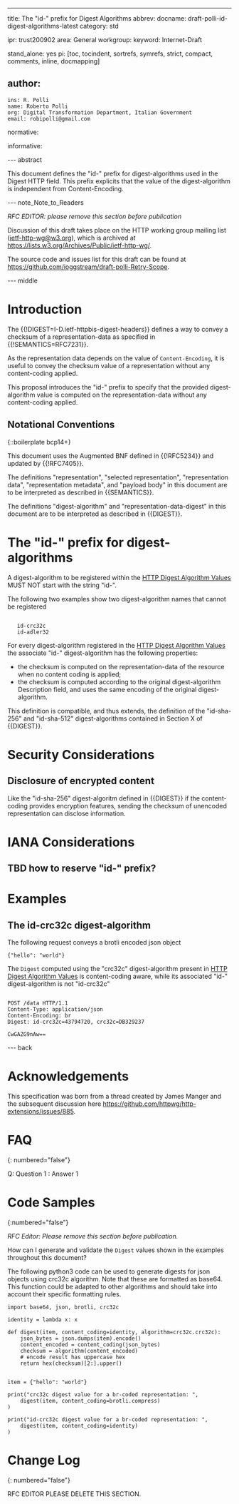 ---
title: The "id-" prefix for Digest Algorithms
abbrev:
docname: draft-polli-id-digest-algorithms-latest
category: std

ipr: trust200902
area: General
workgroup:
keyword: Internet-Draft

stand_alone: yes
pi: [toc, tocindent, sortrefs, symrefs, strict, compact, comments, inline, docmapping]

author:
 -
    ins: R. Polli
    name: Roberto Polli
    org: Digital Transformation Department, Italian Government
    email: robipolli@gmail.com

normative:

informative:

--- abstract

This document defines
the "id-" prefix for digest-algorithms
used in the Digest HTTP field.
This prefix explicits that the value of the digest-algorithm
is independent from Content-Encoding.

--- note_Note_to_Readers

*RFC EDITOR: please remove this section before publication*

Discussion of this draft takes place on the HTTP working group mailing list
(ietf-http-wg@w3.org), which is archived at
<https://lists.w3.org/Archives/Public/ietf-http-wg/>.

The source code and issues list for this draft can be found at
<https://github.com/ioggstream/draft-polli-Retry-Scope>.


--- middle

# Introduction

The {{!DIGEST=I-D.ietf-httpbis-digest-headers}} defines a way to convey a checksum of a representation-data
as specified in {{!SEMANTICS=RFC7231}}.

As the representation data depends on the value of `Content-Encoding`, it is useful
to convey the checksum value of a representation without any content-coding applied.

This proposal introduces the "id-" prefix
to specify that the provided digest-algorithm value is computed on the representation-data
without any content-coding applied.

## Notational Conventions
{::boilerplate bcp14+}

This document uses the Augmented BNF defined in {{!RFC5234}} and updated
by {{!RFC7405}}.

The definitions "representation", "selected representation", "representation
data", "representation metadata", and "payload body" in this document are to be
interpreted as described in {{SEMANTICS}}.

The definitions "digest-algorithm" and "representation-data-digest" in this document
are to be interpreted as described in {{DIGEST}}.


# The "id-" prefix for digest-algorithms

A digest-algorithm to be registered within the
[HTTP Digest Algorithm Values](https://www.iana.org/assignments/http-dig-alg/http-dig-alg.xhtml)
MUST NOT start with the string "id-".

The following two examples show two digest-algorithm names that cannot be registered

~~~ example

   id-crc32c
   id-adler32
~~~


For every digest-algorithm registered in the 
[HTTP Digest Algorithm Values](https://www.iana.org/assignments/http-dig-alg/http-dig-alg.xhtml)
the associate "id-" digest-algorithm has the following properties:

  * the checksum is computed on the representation-data of the resource
    when no content coding is applied;
  * the checksum is computed according to the original digest-algorithm
    Description field, and uses the same encoding of the original digest-algorithm.

This definition is compatible, and thus extends, the definition
of the "id-sha-256" and "id-sha-512" digest-algorithms
contained in Section X of {{DIGEST}}.


# Security Considerations

## Disclosure of encrypted content

Like the "id-sha-256" digest-algoritm defined in {{DIGEST}}
if the content-coding provides encryption features,
sending the checksum of unencoded representation can
disclose information.

# IANA Considerations

## TBD how to reserve "id-" prefix?

# Examples

## The id-crc32c digest-algorithm

The following request conveys a brotli encoded
json object

~~~ example
{"hello": "world"}
~~~

The `Digest` computed using the "crc32c" digest-algorithm present in 
[HTTP Digest Algorithm Values](https://www.iana.org/assignments/http-dig-alg/http-dig-alg.xhtml)
is content-coding aware,
while its associated "id-" digest-algorithm is not "id-crc32c" 

~~~ example

POST /data HTTP/1.1
Content-Type: application/json
Content-Encoding: br
Digest: id-crc32c=43794720, crc32c=DB329237

CwGAZG9nAw==
~~~



--- back

# Acknowledgements

This specification was born from a thread created by James Manger
and the subsequent discussion here https://github.com/httpwg/http-extensions/issues/885.

# FAQ
{: numbered="false"}

Q: Question 1
:  Answer 1

# Code Samples
{:numbered="false"}

_RFC Editor: Please remove this section before publication._

How can I generate and validate the `Digest` values shown in the examples
throughout this document?

The following python3 code can be used to generate digests for json objects
using crc32c algorithm. Note that these are formatted as
base64. This function could be adapted to other algorithms and should take into
account their specific formatting rules.

~~~
import base64, json, brotli, crc32c

identity = lambda x: x

def digest(item, content_coding=identity, algorithm=crc32c.crc32c):
    json_bytes = json.dumps(item).encode()
    content_encoded = content_coding(json_bytes)
    checksum = algorithm(content_encoded)
    # encode result has uppercase hex
    return hex(checksum)[2:].upper()


item = {"hello": "world"}

print("crc32c digest value for a br-coded representation: ",
    digest(item, content_coding=brotli.compress)
)

print("id-crc32c digest value for a br-coded representation: ",
    digest(item, content_coding=identity)
)

~~~

# Change Log
{: numbered="false"}

RFC EDITOR PLEASE DELETE THIS SECTION.


